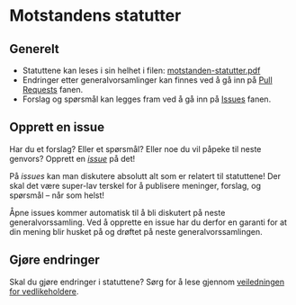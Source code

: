 # Motstandens statutter

## Generelt
* Statuttene kan leses i sin helhet i filen: [motstanden-statutter.pdf](../statutter.pdf)
* Endringer etter generalvorsamlinger kan finnes ved å gå inn på [Pull Requests](https://github.com/Motstanden/motstandens-statutter/pulls) fanen.
* Forslag og spørsmål kan legges fram ved å gå inn på [Issues](https://github.com/Motstanden/motstandens-statutter/issues) fanen.

## Opprett en issue
Har du et forslag? Eller et spørsmål? Eller noe du vil påpeke til neste genvors? Opprett en [*issue*](https://github.com/Motstanden/motstandens-statutter/issues) på det! 

På *issues* kan man diskutere absolutt alt som er relatert til statuttene! Der skal det være super-lav terskel for å publisere meninger, forslag, og spørsmål – når som helst! 

Åpne issues kommer automatisk til å bli diskutert på neste generalvorssamling. Ved å opprette en issue har du derfor en garanti for at din mening blir husket på og drøftet på neste generalvorssamlingen.

## Gjøre endringer
Skal du gjøre endringer i statuttene? Sørg for å lese gjennom [veiledningen for vedlikeholdere](CONTRIBUTING.md).